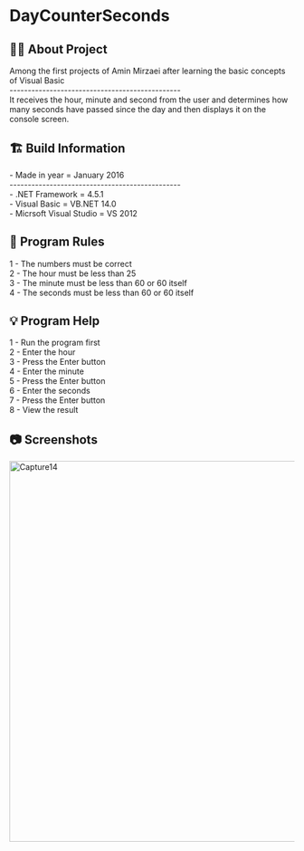# DayCounterSeconds

<h2> 👨‍💻 About Project</h2>
Among the first projects of Amin Mirzaei after learning the basic concepts of Visual Basic <br />
----------------------------------------------- <br />
It receives the hour, minute and second from the user and determines how many seconds have passed since the day and then displays it on the console screen. <br />

<h2> 🏗 Build Information</h2>
- Made in year = January 2016 <br />
----------------------------------------------- <br />
- .NET Framework =  4.5.1 <br />
- Visual Basic = VB.NET 14.0 <br />
- Micrsoft Visual Studio = VS 2012 <br />


<h2> 📜 Program Rules</h2>
1 - The numbers must be correct <br />
2 - The hour must be less than 25 <br />
3 - The minute must be less than 60 or 60 itself <br />
4 - The seconds must be less than 60 or 60 itself <br />

<h2> 💡 Program Help</h2>
1 - Run the program first<br />
2 - Enter the hour <br />
3 - Press the Enter button<br />
4 - Enter the minute <br />
5 - Press the Enter button<br />
6 - Enter the seconds <br />
7 - Press the Enter button<br />
8 - View the result

<h2>📷 Screenshots</h2>
<img width="673" alt="Capture14" src="https://github.com/user-attachments/assets/66d30283-12e1-4fe2-94e4-d63971886299">
